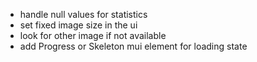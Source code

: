 - handle null values for statistics
- set fixed image size in the ui
- look for other image if not available
- add Progress or Skeleton mui element for loading state
